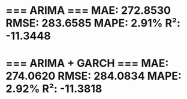 === ARIMA ===
MAE: 272.8530
RMSE: 283.6585
MAPE: 2.91%
R²: -11.3448
==============================

=== ARIMA + GARCH ===
MAE: 274.0620
RMSE: 284.0834
MAPE: 2.92%
R²: -11.3818
==============================
